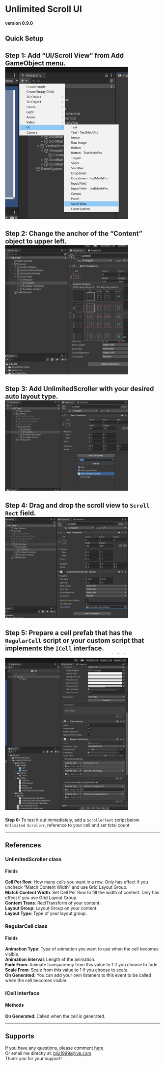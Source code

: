 # Unlimited Scroll UI
#### version 0.9.0 

## Quick Setup
**Step 1:** Add “UI/Scroll View” from Add GameObject menu.  
<img src="./Tools/DocFx/docfx_project/images/1.png" width=400>
----

**Step 2:** Change the anchor of the “Content” object to upper left.  
<img src="./Tools/DocFx/docfx_project/images/2.png" width=400>
----

**Step 3:** Add UnlimitedScroller with your desired auto layout type.  
<img src="./Tools/DocFx/docfx_project/images/3.png" width=400>
----

**Step 4:** Drag and drop the scroll view to `Scroll Rect` field.  
<img src="./Tools/DocFx/docfx_project/images/4.png" width=400>
----

**Step 5:** Prepare a cell prefab that has the `RegularCell` script or your custom script that implements the `ICell` interface.  
<img src="./Tools/DocFx/docfx_project/images/5.png" width=400>
----

**Step 6:** To test it out immediately, add a `ScrollerTest` script below `Unlimited Scroller`, reference to your cell and set total count.  

----
## References
### UnlimitedScroller  class  
#### Fields  
**Cell Per Row**: How many cells you want in a row. Only has effect if you uncheck “Match Content Width” and use Grid Layout Group.  
**Match Content Width**: Set Cell Per Row to fill the width of content. Only has effect if you use Grid Layout Group.  
**Content Trans**: RectTransform of your content.  
**Layout Group**: Layout Group on your content.  
**Layout Type**: Type of your layout group.  

### RegularCell  class
#### Fields
**Animation Type**: Type of animation you want to use when the cell becomes visible.  
**Animation Interval**: Length of the animation.  
**Fade From**: Animate transparency from this value to 1 if you choose to fade.  
**Scale From**: Scale from this value to 1 if you choose to scale.  
**On Generated**: You can add your own listeners to this event to be called when the cell becomes visible.  

### ICell interface
#### Methods
**On Generated**: Called when the cell is generated.  

----
## Supports
If you have any questions, please comment [here](http://u3d.as/2z2a)  
Or email me directly at: bjjx1999@live.com  
Thank you for your support!
